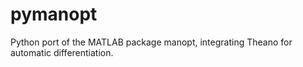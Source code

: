 # pymanopt
Python port of the MATLAB package manopt, integrating Theano for automatic differentiation.
